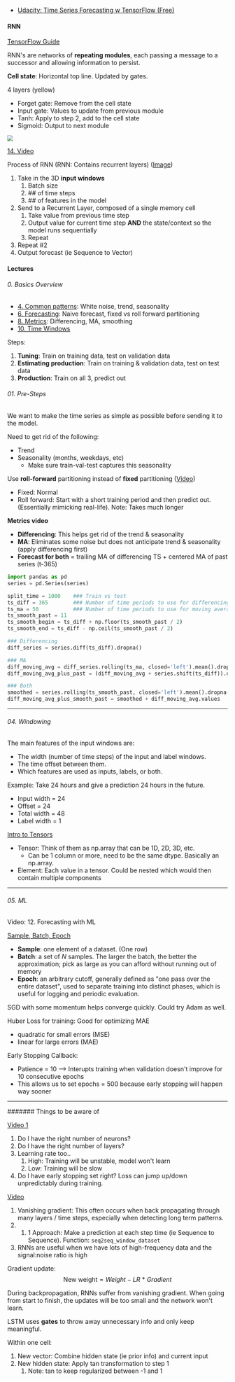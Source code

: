 
- [Udacity: Time Series Forecasting w TensorFlow (Free)](https://learn.udacity.com/courses/ud187)


#### RNN

[TensorFlow Guide](https://colah.github.io/posts/2015-08-Understanding-LSTMs/)

RNN's are networks of **repeating modules**, each passing a message to a successor and allowing information to persist.

**Cell state**: Horizontal top line. Updated by gates.

4 layers (yellow)
- Forget gate: Remove from the cell state
- Input gate: Values to update from previous module
- Tanh: Apply to step 2, add to the cell state
- Sigmoid: Output to next module

<img src="https://i.imgur.com/dscDU4d.png" style="zoom:80%;" />



[14. Video](https://classroom.udacity.com/courses/ud187/lessons/6d543d5c-6b18-4ecf-9f0f-3fd034acd2cc/concepts/cb52c9ee-1abd-48d0-818a-3f7342a7b079)

Process of RNN (RNN: Contains recurrent layers) ([Image](https://i.imgur.com/CVLyo94.png))

1. Take in the 3D **input windows**
   1. Batch size
   2. \## of time steps
   3. \## of features in the model
2. Send to a Recurrent Layer, composed of a single memory cell
   1. Take value from previous time step
   2. Output value for current time step **AND** the state/context so the model runs sequentially
   3. Repeat
3. Repeat \#2
4. Output forecast (ie Sequence to Vector)



#### Lectures

###### 0. Basics Overview
- [4. Common patterns](https://learn.udacity.com/courses/ud187/lessons/6d543d5c-6b18-4ecf-9f0f-3fd034acd2cc/concepts/6630bdbc-2063-4010-83a4-6b61d1baebbc): White noise, trend, seasonality
- [6. Forecasting](https://learn.udacity.com/courses/ud187/lessons/6d543d5c-6b18-4ecf-9f0f-3fd034acd2cc/concepts/23defc4f-9b23-4335-84e4-6779d3cdd0b0): Naive forecast, fixed vs roll forward partitioning
- [8. Metrics](https://learn.udacity.com/courses/ud187/lessons/6d543d5c-6b18-4ecf-9f0f-3fd034acd2cc/concepts/1c065978-54ce-48cc-afb4-99113a9acf16): Differencing, MA, smoothing
- [10. Time Windows](https://learn.udacity.com/courses/ud187/lessons/6d543d5c-6b18-4ecf-9f0f-3fd034acd2cc/concepts/d4f22578-ee8f-4c2c-ad4f-c7421f5406e4)

Steps:
1. **Tuning**: Train on training data, test on validation data
2. **Estimating production**: Train on training & validation data, test on test data
3. **Production**: Train on all 3, predict out

###### 01. Pre-Steps

We want to make the time series as simple as possible before sending it to the model.

Need to get rid of the following:
- Trend
- Seasonality (months, weekdays, etc)
  - Make sure train-val-test captures this seasonality

Use **roll-forward** partitioning instead of **fixed** partitioning  ([Video](https://learn.udacity.com/courses/ud187/lessons/6d543d5c-6b18-4ecf-9f0f-3fd034acd2cc/concepts/23defc4f-9b23-4335-84e4-6779d3cdd0b0))
- Fixed: Normal
- Roll forward: Start with a short training period and then predict out. (Essentially mimicking real-life).
  Note: Takes much longer


**Metrics video**
- **Differencing**: This helps get rid of the trend & seasonality
- **MA**: Eliminates some noise but does not anticipate trend & seasonality (apply differencing first)
- **Forecast for both** = trailing MA of differencing TS + centered MA of past series (t-365)

```python
import pandas as pd
series = pd.Series(series)

split_time = 1000    ### Train vs test
ts_diff = 365        ### Number of time periods to use for differencing
ts_ma = 50           ### Number of time periods to use for moving average
ts_smooth_past = 11
ts_smooth_begin = ts_diff + np.floor(ts_smooth_past / 2)
ts_smooth_end = ts_diff - np.ceil(ts_smooth_past / 2)

### Differencing
diff_series = series.diff(ts_diff).dropna()

### MA
diff_moving_avg = diff_series.rolling(ts_ma, closed='left').mean().dropna().iloc[split_time - ts_diff - ts_ma:]
diff_moving_avg_plus_past = (diff_moving_avg + series.shift(ts_diff)).dropna()

### Both
smoothed = series.rolling(ts_smooth_past, closed='left').mean().dropna().iloc[split_time - int(ts_smooth_begin):-int(ts_smooth_end)]
diff_moving_avg_plus_smooth_past = smoothed + diff_moving_avg.values
```

---
###### 04. Windowing

The main features of the input windows are:
- The width (number of time steps) of the input and label windows.
- The time offset between them.
- Which features are used as inputs, labels, or both.

Example: Take 24 hours and give a prediction 24 hours in the future.
- Input width = 24
- Offset = 24
- Total width = 48
- Label width = 1

[Intro to Tensors](https://www.tensorflow.org/guide/tensor)  
- Tensor: Think of them as np.array that can be 1D, 2D, 3D, etc.
  - Can be 1 column or more, need to be the same dtype. Basically an np.array.
- Element: Each value in a tensor. Could be nested which would then contain multiple components

---

###### 05. ML

Video: 12. Forecasting with ML

[Sample, Batch, Epoch](https://keras.io/getting_started/faq/#what-do-sample-batch-and-epoch-mean)
- **Sample**: one element of a dataset. (One row)
- **Batch**: a set of *N* samples. The larger the batch, the better the approximation; pick as large as you can afford without running out of memory
- **Epoch**: an arbitrary cutoff, generally defined as "one pass over the entire dataset", used to separate training into distinct phases, which is useful for logging and periodic evaluation.

SGD with some momentum helps converge quickly. Could try Adam as well.

Huber Loss for training: Good for optimizing MAE
- quadratic for small errors (MSE)
- linear for large errors (MAE)

Early Stopping Callback:
- Patience = 10  --> Interupts training when validation doesn't improve for 10 consecutive epochs
- This allows us to set epochs = 500 because early stopping will happen way sooner

---

####### Things to be aware of

[Video 1](https://classroom.udacity.com/courses/ud187/lessons/6d543d5c-6b18-4ecf-9f0f-3fd034acd2cc/concepts/29b5712f-4228-4503-a0e2-3a00a0cfd530)
1. Do I have the right number of neurons?
2. Do I have the right number of layers?
3. Learning rate too..
   1. High: Training will be unstable, model won't learn
   2. Low: Training will be slow
4. Do I have early stopping set right? Loss can jump up/down unpredictably during training.


[Video](https://classroom.udacity.com/courses/ud187/lessons/6d543d5c-6b18-4ecf-9f0f-3fd034acd2cc/concepts/0132f4de-dbaf-4d30-b562-f6469c7da3a8)
1. Vanishing gradient: This often occurs when back propagating through many layers / time steps, especially when detecting long term patterns.
2. 1. 1 Approach: Make a prediction at each step time (ie Sequence to Sequence). Function: `seq2seq_window_dataset`
3. RNNs are useful when we have lots of high-frequency data and the signal:noise ratio is high


Gradient update: $$\text{New weight} = Weight - LR \: * \: Gradient$$

During backpropagation, RNNs suffer from vanishing gradient. When going from start to finish, the updates will be too small and the network won't learn.

LSTM uses **gates** to throw away unnecessary info and only keep meaningful.

Within one cell:
1. New vector: Combine hidden state (ie prior info) and current input
2. New hidden state: Apply tan transformation to step 1
   1. Note: tan to keep regularized between -1 and 1

